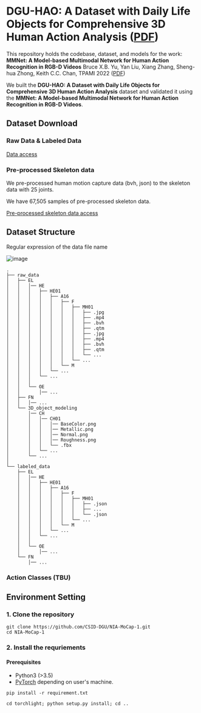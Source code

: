 # DGU-HAO: A Dataset with Daily Life Objects for Comprehensive 3D Human Action Analysis ([PDF](https://ieeexplore.ieee.org/document/10385044?source=authoralert))

This repository holds the codebase, dataset, and models for the work:
**MMNet: A Model-based Multimodal Network for Human Action Recognition in RGB-D Videos**
Bruce X.B. Yu, Yan Liu, Xiang Zhang, Sheng-hua Zhong, Keith C.C. Chan, TPAMI 2022 ([PDF](https://ieeexplore.ieee.org/document/9782511))

We built the **DGU-HAO: A Dataset with Daily Life Objects for Comprehensive 3D Human Action Analysis** dataset and validated it using the **MMNet: A Model-based Multimodal Network for Human Action Recognition in RGB-D Videos**.

## Dataset Download

### Raw Data & Labeled Data
[Data access](https://farmnas.synology.me:6953/sharing/IhijV5Rkr)

### Pre-processed Skeleton data
We pre-processed human motion capture data (bvh, json) to the skeleton data with 25 joints.

We have 67,505 samples of pre-processed skeleton data.

[Pre-processed skeleton data access](https://farmnas.synology.me:6953/sharing/xhc6fCBxZ)


## Dataset Structure
Regular expression of the data file name

![image](https://github.com/CSID-DGU/NIA-MoCap-1/assets/46514182/7e0dab6f-a4d3-444b-80a0-8f139b9f328f)

```
.
├── raw_data
│   ├── EL
│   │   │── HE
│   │   │   ├── HE01
│   │   │   │   ├── A16
│   │   │   │   │   ├── F
│   │   │   │   │   │   ├── MH01
│   │   │   │   │   │   │   ├── .jpg
│   │   │   │   │   │   │   ├── .mp4
│   │   │   │   │   │   │   ├── .bvh
│   │   │   │   │   │   │   ├── .qtm
│   │   │   │   │   │   │   ├── .jpg
│   │   │   │   │   │   │   ├── .mp4
│   │   │   │   │   │   │   ├── .bvh
│   │   │   │   │   │   │   ├── .qtm
│   │   │   │   │   │   │   └── ...
│   │   │   │   │   │   └── ...
│   │   │   │   │   └── M
│   │   │   │   └── ...
│   │   │   └── ...
│   │   │
│   │   └── OE
│   │       │── ...
│   ├── FN
│   │   │── ...
│   └── 3D_object_modeling
│       │── CH
│       │   │── CH01
│       │   │   │── BaseColor.png
│       │   │   │── Metallic.png
│       │   │   │── Normal.png
│       │   │   │── Roughness.png
│       │   │   └── .fbx
│       │   └── ...
│       └── ...
│ 
└── labeled_data
    ├── EL
    │   │── HE
    │   │   ├── HE01
    │   │   │   ├── A16
    │   │   │   │   ├── F
    │   │   │   │   │   ├── MH01
    │   │   │   │   │   │   ├── .json
    │   │   │   │   │   │   ├── ...
    │   │   │   │   │   │   └── .json
    │   │   │   │   │   └── ...
    │   │   │   │   └── M
    │   │   │   └── ...
    │   │   └── ...
    │   │
    │   └── OE
    │       │── ...
    └── FN
        │── ...
```

### Action Classes (TBU)


## Environment Setting

### 1. Clone the repository
``` shell
git clone https://github.com/CSID-DGU/NIA-MoCap-1.git
cd NIA-MoCap-1
```

### 2. Install the requriements
#### Prerequisites
- Python3 (>3.5)
- [PyTorch](http://pytorch.org/) depending on user's machine.
``` shell
pip install -r requirement.txt
```
``` shell
cd torchlight; python setup.py install; cd ..
```


